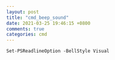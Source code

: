 ```yaml
---
layout: post
title: "cmd_beep_sound"
date: 2021-03-25 19:46:15 +0800
comments: true
categories: cmd
---
```


`Set-PSReadlineOption -BellStyle Visual`